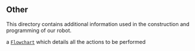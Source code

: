 ## Other

This directory contains additional information used in the construction and programming of our robot.

a [`Flowchart`](https://github.com/csvprobotica/RoSGhost/blob/main/schemes/Flowchart.png) which details all the actions to be performed 

